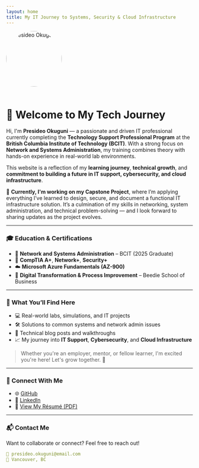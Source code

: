```yaml
---
layout: home
title: My IT Journey to Systems, Security & Cloud Infrastructure
---
```


<img src="https://avatars.githubusercontent.com/u/YOUR_GITHUB_USER_ID" alt="Presideo Okuguni" width="150" style="border-radius: 50%; margin-bottom: 20px;">

# 👋 Welcome to My Tech Journey

Hi, I'm **Presideo Okuguni** — a passionate and driven IT professional currently completing the **Technology Support Professional Program** at the **British Columbia Institute of Technology (BCIT)**. With a strong focus on **Network and Systems Administration**, my training combines theory with hands-on experience in real-world lab environments.

This website is a reflection of my **learning journey**, **technical growth**, and **commitment to building a future in IT support, cybersecurity, and cloud infrastructure**.

🔧 **Currently, I'm working on my Capstone Project**, where I’m applying everything I’ve learned to design, secure, and document a functional IT infrastructure solution. It’s a culmination of my skills in networking, system administration, and technical problem-solving — and I look forward to sharing updates as the project evolves.

---

### 🎓 Education & Certifications

- 🧠 **Network and Systems Administration** – BCIT (2025 Graduate)  
- 📘 **CompTIA A+**, **Network+**, **Security+**  
- ☁️ **Microsoft Azure Fundamentals (AZ-900)**  
- 🔧 **Digital Transformation & Process Improvement** – Beedie School of Business  

---

### 🧭 What You’ll Find Here

- 💻 Real-world labs, simulations, and IT projects  
- 🛠️ Solutions to common systems and network admin issues  
- 📝 Technical blog posts and walkthroughs  
- 📈 My journey into **IT Support**, **Cybersecurity**, and **Cloud Infrastructure**

> Whether you're an employer, mentor, or fellow learner, I'm excited you're here! Let's grow together. 🌱

---

### 🔗 Connect With Me

- 🌐 [GitHub](https://github.com/presideookuguni)  
- 💼 [LinkedIn](https://www.linkedin.com/in/presideo-okuguni)  
- 📄 [View My Résumé (PDF)](https://yourdomain.com/resume.pdf) <!-- Update with your actual link -->

---

### 📬 Contact Me

Want to collaborate or connect? Feel free to reach out!

```yaml
📧 presideo.okuguni@email.com  
📍 Vancouver, BC  
